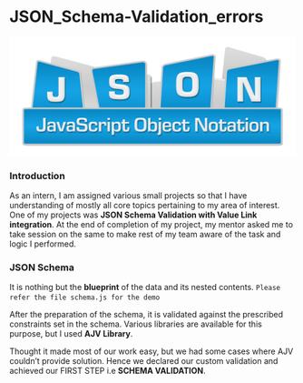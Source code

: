 # JSON_Schema-Validation_errors

![image](JSON-Hero.jpg)

### Introduction
As an intern, I am assigned various small projects so that I have understanding of mostly all core topics pertaining to my area of interest. One of my projects was **JSON Schema Validation with Value Link integration**. At the end of completion of my project, my mentor asked me to take session on the same to make rest of my team aware of the task and logic I performed.

### JSON Schema

It is nothing but the **blueprint** of the data and its nested contents.
`Please refer the file schema.js for the demo`

After the preparation of the schema, it is validated against the prescribed constraints set in the schema. Various libraries are available for this purpose, but I used **AJV Library**. 

Thought it made most of our work easy, but we had some cases where AJV couldn’t provide solution. Hence we declared our custom validation and achieved our FIRST STEP i.e **SCHEMA VALIDATION**.
